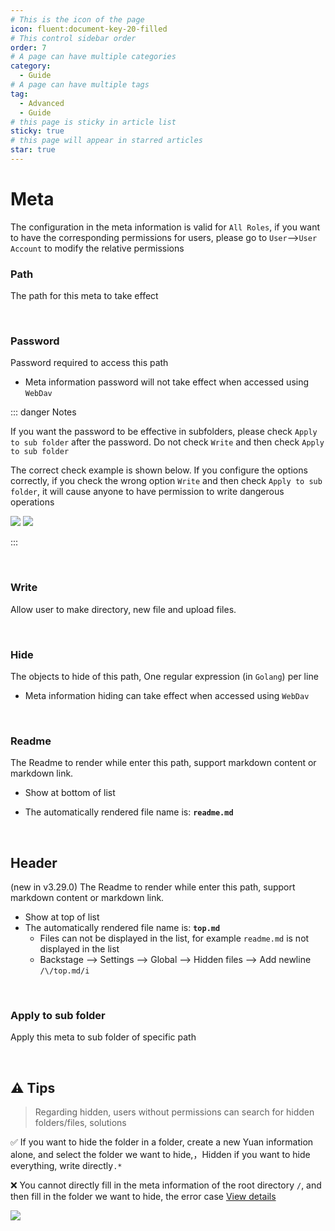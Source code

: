 ```yaml
---
# This is the icon of the page
icon: fluent:document-key-20-filled
# This control sidebar order
order: 7
# A page can have multiple categories
category:
  - Guide
# A page can have multiple tags
tag:
  - Advanced
  - Guide
# this page is sticky in article list
sticky: true
# this page will appear in starred articles
star: true
---
```


# Meta
The configuration in the meta information is valid for `All Roles`, if you want to have the corresponding permissions for users, please go to `User`-->`User Account` to modify the relative permissions

### **Path**

The path for this meta to take effect

<br/>



### **Password**
Password required to access this path

- Meta information password will not take effect when accessed using `WebDav`

::: danger Notes

If you want the password to be effective in subfolders, please check `Apply to sub folder` after the password. Do not check `Write` and then check `Apply to sub folder`

The correct check example is shown below. If you configure the options correctly, if you check the wrong option `Write` and then check `Apply to sub folder`, it will cause anyone to have permission to write dangerous operations

![](/img/advanced/meta/password_b.png#light)
![](/img/advanced/meta/password_h.png#dark)

:::

<br/>



### **Write**
Allow user to make directory, new file and upload files.

<br/>



### **Hide**
The objects to hide of this path, One regular expression (in `Golang`) per line

- Meta information hiding can take effect when accessed using `WebDav`

<br/>



### **Readme**
The Readme to render while enter this path, support markdown content or markdown link.

- Show at bottom of list

- The automatically rendered file name is: **`readme.md`**

<br/>



## **Header**

(new in v3.29.0) The Readme to render while enter this path, support markdown content or markdown link.

- Show at top of list
- The automatically rendered file name is: **`top.md`**
  - Files can not be displayed in the list, for example `readme.md` is not displayed in the list
  - Backstage --> Settings --> Global --> Hidden files --> Add newline `/\/top.md/i`

<br/>



### **Apply to sub folder**
Apply this meta to sub folder of specific path

<br/>





## :warning: Tips

> Regarding hidden, users without permissions can search for hidden folders/files, solutions

:white_check_mark: If you want to hide the folder in a folder, create a new Yuan information alone, and select the folder we want to hide,，Hidden if you want to hide everything, write directly`.*`

:x: You cannot directly fill in the meta information of the root directory `/`, and then fill in the folder we want to hide, the error case [View details](https://github.com/alist-org/alist/issues/4494)

![](/img/advanced/hide-tips.png)
